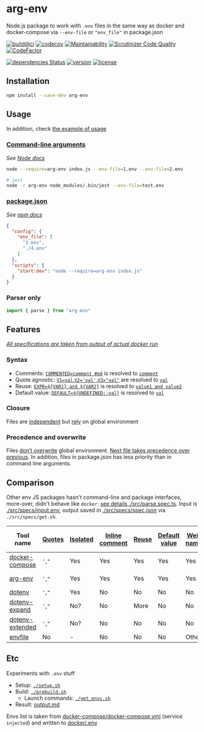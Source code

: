 # arg-env

Node.js package to work with `.env` files in the same way as docker and docker-compose via `--env-file` or `"env_file"` in package.json

[![build@ci](https://github.com/askirmas/arg-env/workflows/build/badge.svg)](https://github.com/askirmas/arg-env/actions)
[![codecov](https://codecov.io/gh/askirmas/arg-env/branch/main/graph/badge.svg?token=MGpavfql7g)](https://codecov.io/gh/askirmas/arg-env)
[![Maintainability](https://api.codeclimate.com/v1/badges/f6a1ef03e39733e2827c/maintainability)](https://codeclimate.com/github/askirmas/arg-env/maintainability)
[![Scrutinizer Code Quality](https://scrutinizer-ci.com/g/askirmas/arg-env/badges/quality-score.png)](https://scrutinizer-ci.com/g/askirmas/arg-env/)
[![CodeFactor](https://www.codefactor.io/repository/github/askirmas/arg-env/badge)](https://www.codefactor.io/repository/github/askirmas/arg-env)

<!-- [![Quality Gate Status](https://sonarcloud.io/api/project_badges/measure?project=askirmas_arg-env&metric=alert_status)](https://sonarcloud.io/dashboard?id=askirmas_arg-env) -->
<!-- [![DeepScan grade](https://deepscan.io](https://deepscan.io/) -->

[![dependencies Status](https://status.david-dm.org/gh/askirmas/arg-env.svg)](https://david-dm.org/askirmas/arg-env)
[![version](https://img.shields.io/npm/v/arg-env)](https://www.npmjs.com/package/arg-env)
[![license](https://img.shields.io/npm/l/arg-env)](https://github.com/askirmas/arg-env/blob/master/LICENSE)

## Installation

```bash
npm install --save-dev arg-env
```

## Usage

In addition, check [the example of usage](https://github.com/askirmas/arg-env/blob/main/__e2e__/script.test.js#L6)

### [Command-line arguments](https://github.com/askirmas/arg-env/blob/main/__e2e__/package.json#L6)
*See [Node docs](https://nodejs.org/api/cli.html#cli_r_require_module)*

```bash
node --require=arg-env index.js --env-file=1.env --env-file=2.env

# jest
node -r arg-env node_modules/.bin/jest --env-file=test.env
```

### [package.json](https://github.com/askirmas/arg-env/blob/main/__e2e__/package.json#L10-L13)

*See [npm docs](https://docs.npmjs.com/cli/v7/configuring-npm/package-json#config)*

```json
{
  "config": {
    "env_file": [
      "3.env",
      "./4.env"
    ]
  },
  "scripts": {
    "start:dev": "node --require=arg-env index.js"
  }
}
```

### Parser only

```javascript
import { parse } from "arg-env"
```

## Features

<u>*All specifications are taken from output of actual docker run*</u>

### Syntax

- Comments: [`COMMENTED=comment #ed`](https://github.com/askirmas/arg-env/blob/main/src/specs/input.env#19) is resolved to [`comment`](https://github.com/askirmas/arg-env/blob/main/src/specs/spec.json#5)
- Quote agnostic: [`V1=val`,`V2='val'`,`V3="val"`](https://github.com/askirmas/arg-env/blob/main/src/specs/input.env#L4-L6) are resolved to [`val`](https://github.com/askirmas/arg-env/blob/main/src/specs/spec.json#L27-30)
- Reuse: [`EXPR=${VAR1} and ${VAR2}`](https://github.com/askirmas/arg-env/blob/main/src/specs/input.env#L51-L52) is resolved to [`value1 and value2`](https://github.com/askirmas/arg-env/blob/main/src/specs/spec.json#L22-L23)
- Default value: [`DEFAULT=${UNDEFINED:-val}`](https://github.com/askirmas/arg-env/blob/main/src/specs/input.env#L60) is resolved to [`val`](https://github.com/askirmas/arg-env/blob/main/src/specs/spec.json#L8)

### Closure

Files are [independent](https://github.com/askirmas/arg-env/blob/main/src/main.test.ts#L82-83) but [rely](https://github.com/askirmas/arg-env/blob/main/src/main.test.ts#L84-L85) on global environment

### Precedence and overwrite

Files [don’t overwrite](https://github.com/askirmas/arg-env/blob/main/src/main.test.ts#L79) global environment. [Next file takes precedence over previous](https://github.com/askirmas/arg-env/blob/main/src/main.test.ts#L86). In addition, files in package.json has less priority than in command line arguments.

## Comparison

Other env JS packages hasn't command-line and package interfaces, more-over, didn't behave like `docker`: [see details ./src/parse.spec.ts](https://github.com/askirmas/arg-env/blob/main/src/parse.spec.ts). Input is [./src/specs/input.env](https://github.com/askirmas/arg-env/blob/main/src/specs/input.env), output saved in [./src/specs/spec.json](https://github.com/askirmas/arg-env/blob/main/src/specs/spec.json) via `./src/specs/get.sh`.

| Tool name                                                    | [Quotes](https://github.com/askirmas/arg-env/blob/main/src/specs/.docker.env#L2-L9) | [Isolated](https://github.com/askirmas/arg-env/blob/main/src/specs/.docker.env#L54) | [Inline comment](https://github.com/askirmas/arg-env/blob/main/src/specs/.docker.env#L16-L18) | [Reuse](https://github.com/askirmas/arg-env/blob/main/src/specs/.docker.env#L46-L51) | [Default value](https://github.com/askirmas/arg-env/blob/main/src/specs/.docker.env#L57-L60) | [Weird names](https://github.com/askirmas/arg-env/blob/main/src/specs/.docker.env#L22-L36) | [Error syntax](https://github.com/askirmas/arg-env/blob/main/src/specs/.docker.env#L62-L65) | [Var of Var](https://github.com/askirmas/arg-env/blob/main/src/specs/.docker.env#L68-L71) |
| ------------------------------------------------------------ | ------ | -------- | -------------- | ----- | ------------- | ----------- | ------------ | ---------- |
| [docker-compose](https://github.com/askirmas/arg-env/blob/main/src/specs/spec.json) | `'`,`"` | Yes      | Yes            | Yes   | Yes           | Yes         | No           | No         |
| [arg-env](https://npmjs.com/package/arg-env)                 | `'`,`"` | Yes      | Yes            | Yes   | Yes           | Yes         | Not yet      | Not yet    |
| [dotenv](https://npmjs.com/package/dotenv)                   | `'`,`"` | Yes      | No             | No    | No            | No          | No           | No         |
| [dotenv-expand](https://npmjs.com/package/dotenv-expand)     | `'`,`"` | No?      | No             | More  | No            | No          | No           | No         |
| [dotenv-extended](https://npmjs.com/package/dotenv-extended) | `'`,`"` | No?      | No             | No    | No            | No          | No           | No         |
| [envfile](https://npmjs.com/package/envfile)                 | No     | -        | No             | No    | No            | Other       | No           | No         |

## Etc

Experiments with `.env` stuff

- Setup: [`./setup.sh`](./setup.sh)
- Build: [`./prebuild.sh`](./prebuild.sh)
   - Launch commands: [`./get_envs.sh`](./get_envs.sh)
- Result: [output.md](./output.md)

Envs list is taken from [docker-compose/docker-compose.yml](./docker-compose/docker-compose.yml) (service `injected`) and written to [docker/.env](./docker/.env)
